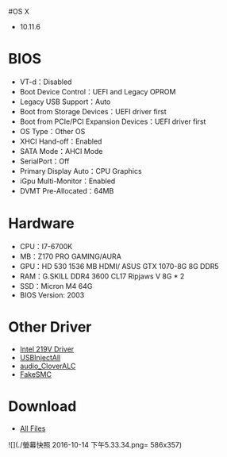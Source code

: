 #OS X
- 10.11.6

# BIOS
- VT-d：Disabled
- Boot Device Control：UEFI and Legacy OPROM
- Legacy USB Support：Auto
- Boot from Storage Devices：UEFI driver first
- Boot from PCIe/PCI Expansion Devices：UEFI driver first
- OS Type：Other OS
- XHCI Hand-off：Enabled
- SATA Mode：AHCI Mode
- SerialPort：Off
- Primary Display Auto：CPU Graphics
- iGpu Multi-Monitor：Enabled
- DVMT Pre-Allocated：64MB

# Hardware
- CPU：I7-6700K
- MB：Z170 PRO GAMING/AURA
- GPU：HD 530 1536 MB HDMI/ ASUS GTX 1070-8G 8G DDR5
- RAM：G.SKILL DDR4 3600 CL17 Ripjaws V 8G * 2
- SSD：Micron M4 64G
- BIOS Version: 2003

# Other Driver
- [Intel 219V Driver](https://bitbucket.org/RehabMan/os-x-intel-network/downloads/RehabMan-IntelMausiEthernet-v2-2016-0419.zip)
- [USBInjectAll](https://bitbucket.org/RehabMan/os-x-usb-inject-all/downloads/RehabMan-USBInjectAll-2016-0907.zip)
- [audio_CloverALC](https://github.com/toleda/audio_CloverALC/archive/master.zip)
- [FakeSMC](https://bitbucket.org/RehabMan/os-x-fakesmc-kozlek/downloads/RehabMan-FakeSMC-2016-0908.zip)

# Download
* [All Files](https://bitbucket.org/ChengYouFang/customac/downloads/Z170%20PRO%20GAMING%20AURA.zip)

![](./螢幕快照 2016-10-14 下午5.33.34.png= 586x357)